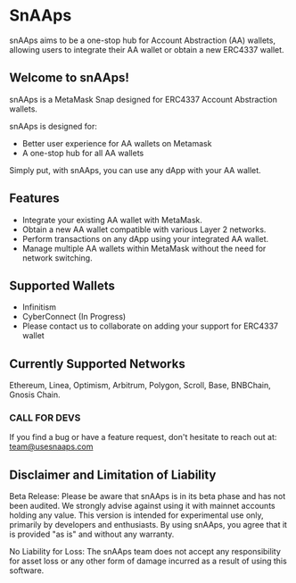 # SnAAps

snAAps aims to be a one-stop hub for Account Abstraction (AA) wallets, allowing users to integrate their AA wallet or obtain a new ERC4337 wallet.

## Welcome to snAAps!

snAAps is a MetaMask Snap designed for ERC4337 Account Abstraction wallets.

snAAps is designed for:

- Better user experience for AA wallets on Metamask
- A one-stop hub for all AA wallets

Simply put, with snAAps, you can use any dApp with your AA wallet.

## Features

- Integrate your existing AA wallet with MetaMask.
- Obtain a new AA wallet compatible with various Layer 2 networks.
- Perform transactions on any dApp using your integrated AA wallet.
- Manage multiple AA wallets within MetaMask without the need for network switching.

## Supported Wallets

- Infinitism
- CyberConnect (In Progress)
- Please contact us to collaborate on adding your support for ERC4337 wallet

## Currently Supported Networks

Ethereum, Linea, Optimism, Arbitrum, Polygon, Scroll, Base, BNBChain, Gnosis Chain.

### CALL FOR DEVS

If you find a bug or have a feature request, don't hesitate to reach out at:
[team@usesnaaps.com](mailto:team@usesnaaps.com)

## Disclaimer and Limitation of Liability

Beta Release: Please be aware that snAAps is in its beta phase and has not been audited. We strongly advise against using it with mainnet accounts holding any value. This version is intended for experimental use only, primarily by developers and enthusiasts. By using snAAps, you agree that it is provided "as is" and without any warranty.

No Liability for Loss: The snAAps team does not accept any responsibility for asset loss or any other form of damage incurred as a result of using this software.
